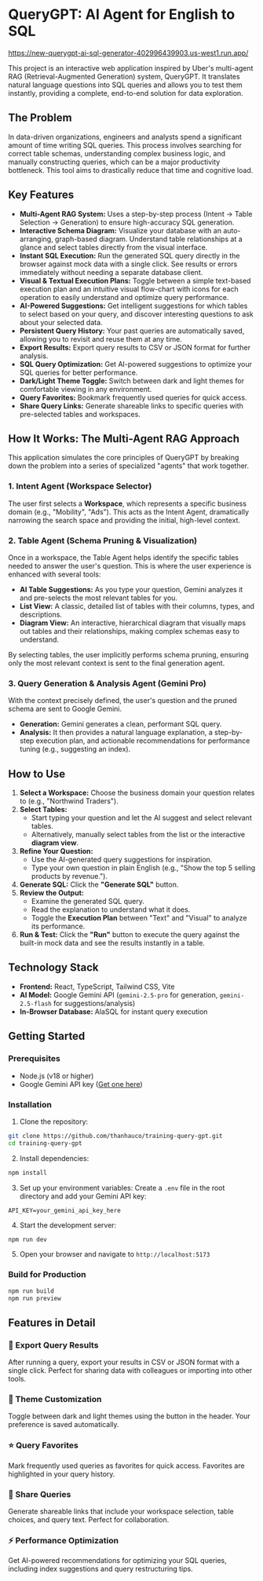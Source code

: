 # QueryGPT: AI Agent for English to SQL

https://new-querygpt-ai-sql-generator-402996439903.us-west1.run.app/

This project is an interactive web application inspired by Uber's multi-agent RAG (Retrieval-Augmented Generation) system, QueryGPT. It translates natural language questions into SQL queries and allows you to test them instantly, providing a complete, end-to-end solution for data exploration.

## The Problem
In data-driven organizations, engineers and analysts spend a significant amount of time writing SQL queries. This process involves searching for correct table schemas, understanding complex business logic, and manually constructing queries, which can be a major productivity bottleneck. This tool aims to drastically reduce that time and cognitive load.

## Key Features

*   **Multi-Agent RAG System:** Uses a step-by-step process (Intent -> Table Selection -> Generation) to ensure high-accuracy SQL generation.
*   **Interactive Schema Diagram:** Visualize your database with an auto-arranging, graph-based diagram. Understand table relationships at a glance and select tables directly from the visual interface.
*   **Instant SQL Execution:** Run the generated SQL query directly in the browser against mock data with a single click. See results or errors immediately without needing a separate database client.
*   **Visual & Textual Execution Plans:** Toggle between a simple text-based execution plan and an intuitive visual flow-chart with icons for each operation to easily understand and optimize query performance.
*   **AI-Powered Suggestions:** Get intelligent suggestions for which tables to select based on your query, and discover interesting questions to ask about your selected data.
*   **Persistent Query History:** Your past queries are automatically saved, allowing you to revisit and reuse them at any time.
*   **Export Results:** Export query results to CSV or JSON format for further analysis.
*   **SQL Query Optimization:** Get AI-powered suggestions to optimize your SQL queries for better performance.
*   **Dark/Light Theme Toggle:** Switch between dark and light themes for comfortable viewing in any environment.
*   **Query Favorites:** Bookmark frequently used queries for quick access.
*   **Share Query Links:** Generate shareable links to specific queries with pre-selected tables and workspaces.

## How It Works: The Multi-Agent RAG Approach

This application simulates the core principles of QueryGPT by breaking down the problem into a series of specialized "agents" that work together.

### 1. Intent Agent (Workspace Selector)
The user first selects a **Workspace**, which represents a specific business domain (e.g., "Mobility", "Ads"). This acts as the Intent Agent, dramatically narrowing the search space and providing the initial, high-level context.

### 2. Table Agent (Schema Pruning & Visualization)
Once in a workspace, the Table Agent helps identify the specific tables needed to answer the user's question. This is where the user experience is enhanced with several tools:
- **AI Table Suggestions:** As you type your question, Gemini analyzes it and pre-selects the most relevant tables for you.
- **List View:** A classic, detailed list of tables with their columns, types, and descriptions.
- **Diagram View:** An interactive, hierarchical diagram that visually maps out tables and their relationships, making complex schemas easy to understand.

By selecting tables, the user implicitly performs schema pruning, ensuring only the most relevant context is sent to the final generation agent.

### 3. Query Generation & Analysis Agent (Gemini Pro)
With the context precisely defined, the user's question and the pruned schema are sent to Google Gemini.
- **Generation:** Gemini generates a clean, performant SQL query.
- **Analysis:** It then provides a natural language explanation, a step-by-step execution plan, and actionable recommendations for performance tuning (e.g., suggesting an index).

## How to Use

1.  **Select a Workspace:** Choose the business domain your question relates to (e.g., "Northwind Traders").
2.  **Select Tables:**
    *   Start typing your question and let the AI suggest and select relevant tables.
    *   Alternatively, manually select tables from the list or the interactive **diagram view**.
3.  **Refine Your Question:**
    *   Use the AI-generated query suggestions for inspiration.
    *   Type your own question in plain English (e.g., "Show the top 5 selling products by revenue.").
4.  **Generate SQL:** Click the **"Generate SQL"** button.
5.  **Review the Output:**
    *   Examine the generated SQL query.
    *   Read the explanation to understand what it does.
    *   Toggle the **Execution Plan** between "Text" and "Visual" to analyze its performance.
6.  **Run & Test:** Click the **"Run"** button to execute the query against the built-in mock data and see the results instantly in a table.

## Technology Stack

-   **Frontend:** React, TypeScript, Tailwind CSS, Vite
-   **AI Model:** Google Gemini API (`gemini-2.5-pro` for generation, `gemini-2.5-flash` for suggestions/analysis)
-   **In-Browser Database:** AlaSQL for instant query execution

## Getting Started

### Prerequisites
- Node.js (v18 or higher)
- Google Gemini API key ([Get one here](https://ai.google.dev/))

### Installation

1. Clone the repository:
```bash
git clone https://github.com/thanhauco/training-query-gpt.git
cd training-query-gpt
```

2. Install dependencies:
```bash
npm install
```

3. Set up your environment variables:
Create a `.env` file in the root directory and add your Gemini API key:
```
API_KEY=your_gemini_api_key_here
```

4. Start the development server:
```bash
npm run dev
```

5. Open your browser and navigate to `http://localhost:5173`

### Build for Production

```bash
npm run build
npm run preview
```

## Features in Detail

### 🎯 Export Query Results
After running a query, export your results in CSV or JSON format with a single click. Perfect for sharing data with colleagues or importing into other tools.

### 🎨 Theme Customization
Toggle between dark and light themes using the button in the header. Your preference is saved automatically.

### ⭐ Query Favorites
Mark frequently used queries as favorites for quick access. Favorites are highlighted in your query history.

### 🔗 Share Queries
Generate shareable links that include your workspace selection, table choices, and query text. Perfect for collaboration.

### ⚡ Performance Optimization
Get AI-powered recommendations for optimizing your SQL queries, including index suggestions and query restructuring tips.
